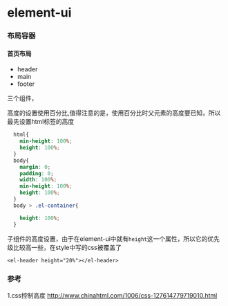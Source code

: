 # element-ui



### 布局容器

#### 首页布局

+ header
+ main
+ footer

三个组件，

高度的设置使用百分比,值得注意的是，使用百分比时父元素的高度要已知，所以最先设置html标签的高度

```css
  html{
    min-height: 100%;
    height: 100%;
  }
  body{
    margin: 0;
    padding: 0;
    width: 100%;
    min-height: 100%;
    height: 100%;
  }
  body > .el-container{

    height: 100%;
  }
```

子组件的高度设置，由于在element-ui中就有`height`这一个属性，所以它的优先级比较高一些，在style中写的css被覆盖了

`<el-header height="20%"></el-header>`

### 参考

1.css控制高度 http://www.chinahtml.com/1006/css-127614779719010.html 

